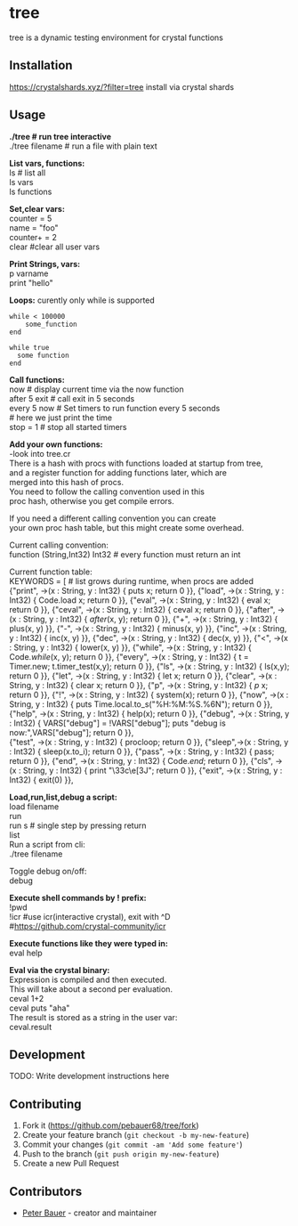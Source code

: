 # tree

tree is a dynamic testing environment for crystal functions

## Installation

https://crystalshards.xyz/?filter=tree
install via crystal shards 

## Usage
**./tree # run tree interactive**  
./tree filename # run a file with plain text    


**List vars, functions:**       
ls # list all  
ls vars  
ls functions    

**Set,clear vars:**  
counter = 5   
name = "foo"  
counter+ = 2  
clear          #clear all user vars    

**Print Strings, vars:**  
p varname   
print "hello"   

**Loops:**
curently only while is supported  

    while < 100000  
        some_function  
    end
      
    while true
      some function  
    end      

**Call functions:**  
now            # display current time via the now function   
after 5 exit   # call exit in 5 seconds    
every 5 now    # Set timers to run function every 5 seconds    
               # here we just print the time    
stop = 1       # stop all started timers        
               
**Add your own functions:**    
-look into tree.cr  
There is a hash with procs with functions loaded at startup from tree,       
and a register function for adding functions later, which are  
merged into this hash of procs.  
You need to follow the calling convention used in this  
proc hash, otherwise you get compile errors.  

If you need a different calling convention you can create  
your own proc hash table, but this might create some overhead.  

Current calling convention:  
function (String,Int32) Int32  # every function must return an int 

Current function table:   
KEYWORDS = [ # list grows during runtime, when procs are added  
    {"print", ->(x : String, y : Int32) { puts x; return 0 }},
    {"load", ->(x : String, y : Int32) { Code.load x; return 0 }},
    {"eval", ->(x : String, y : Int32) { eval x; return 0 }},
    {"ceval", ->(x : String, y : Int32) { ceval x; return 0 }},
    {"after", ->(x : String, y : Int32) { _after_(x, y); return 0 }},
    {"+", ->(x : String, y : Int32) { plus(x, y) }},
    {"-", ->(x : String, y : Int32) { minus(x, y) }},
    {"inc", ->(x : String, y : Int32) { inc(x, y) }},
    {"dec", ->(x : String, y : Int32) { dec(x, y) }},
    {"<", ->(x : String, y : Int32) { lower(x, y) }},
    {"while", ->(x : String, y : Int32) { Code._while_(x, y); return 0 }},
    {"every", ->(x : String, y : Int32) { t = Timer.new; t.timer_test(x,y); return 0 }},
    {"ls", ->(x : String, y : Int32) { ls(x,y); return 0 }},
    {"let", ->(x : String, y : Int32) { let x; return 0 }},
    {"clear", ->(x : String, y : Int32) { clear x; return 0 }},
    {"p", ->(x : String, y : Int32) { _p_ x; return 0 }},
    {"!", ->(x : String, y : Int32) { system(x); return 0 }},
    {"now", ->(x : String, y : Int32) { puts Time.local.to_s("%H:%M:%S.%6N"); return 0 }},
    {"help", ->(x : String, y : Int32) { help(x); return 0 }},
    {"debug", ->(x : String, y : Int32) { VARS["debug"] = !VARS["debug"]; puts "debug is now:",VARS["debug"]; return 0 }},  
    {"test", ->(x : String, y : Int32) { procloop; return 0 }},
    {"sleep",->(x : String, y : Int32) { sleep(x.to_i); return 0 }},
    {"pass", ->(x : String, y : Int32) { pass; return 0 }},
    {"end", ->(x : String, y : Int32) { Code._end_; return 0 }},
    {"cls", ->(x : String, y : Int32) { print "\33c\e[3J"; return 0 }},
    {"exit", ->(x : String, y : Int32) { exit(0) }},


**Load,run,list,debug a script:**    
load filename  
run   
run s  # single step by pressing return   
list  
Run a script from cli:  
./tree filename  

Toggle debug on/off:  
debug  


**Execute shell commands by ! prefix:**    
!pwd        
!icr     #use icr(interactive crystal), exit with ^D    
           #https://github.com/crystal-community/icr  


**Execute functions like they were typed in:**  
eval help  

**Eval via the crystal binary:**  
Expression is compiled and then executed.  
This will take about a second per evaluation.   
ceval 1+2  
ceval puts "aha"  
The result is stored as a string in the user var:  
ceval.result  

## Development

TODO: Write development instructions here

## Contributing

1. Fork it (<https://github.com/pebauer68/tree/fork>)
2. Create your feature branch (`git checkout -b my-new-feature`)
3. Commit your changes (`git commit -am 'Add some feature'`)
4. Push to the branch (`git push origin my-new-feature`)
5. Create a new Pull Request

## Contributors

- [Peter Bauer](https://github.com/pebauer68) - creator and maintainer
